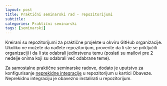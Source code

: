 ```yaml
---
layout: post
title: Praktični seminarski rad - repozitorijumi
subtitle: 
categories: Praktični seminarski
tags: [seminarski]
---
```


Kreirani su repozitorijumi za praktične projekte u okviru GitHub organizacije. Ukoliko ne možete da nađete repozitorijum, proverite da li ste se priključili organizaciji i da li ste odabrali jedinstvenu temu (poslati su mailovi pre 2 nedelje onima koji su odabrali već odabrane teme). 

Za samostalne praktične seminarske radove, dodato je uputstvo za konfigurisanje [neprekidne integracije]({{site.projects-ci}}) u repozitorijum u kartici Obaveze. Neprekidnu integraciju je obavezno instalirati u repozitorijum.


